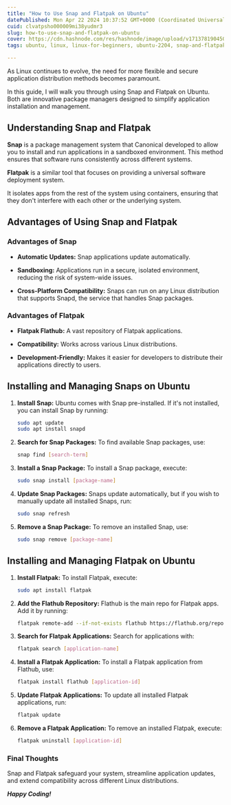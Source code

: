```yaml
---
title: "How to Use Snap and Flatpak on Ubuntu"
datePublished: Mon Apr 22 2024 10:37:52 GMT+0000 (Coordinated Universal Time)
cuid: clvatpsho000009mi38yudmr3
slug: how-to-use-snap-and-flatpak-on-ubuntu
cover: https://cdn.hashnode.com/res/hashnode/image/upload/v1713781904509/d75c6695-f5f6-4eb1-be26-90a4e1c1202d.png
tags: ubuntu, linux, linux-for-beginners, ubuntu-2204, snap-and-flatpak

---
```


As Linux continues to evolve, the need for more flexible and secure application distribution methods becomes paramount.

In this guide, I will walk you through using Snap and Flatpak on Ubuntu. Both are innovative package managers designed to simplify application installation and management.

## Understanding Snap and Flatpak

**Snap** is a package management system that Canonical developed to allow you to install and run applications in a sandboxed environment. This method ensures that software runs consistently across different systems.

**Flatpak** is a similar tool that focuses on providing a universal software deployment system.

It isolates apps from the rest of the system using containers, ensuring that they don't interfere with each other or the underlying system.

## Advantages of Using Snap and Flatpak

### **Advantages of Snap**

* **Automatic Updates:** Snap applications update automatically.
    
* **Sandboxing:** Applications run in a secure, isolated environment, reducing the risk of system-wide issues.
    
* **Cross-Platform Compatibility:** Snaps can run on any Linux distribution that supports Snapd, the service that handles Snap packages.
    

### **Advantages of Flatpak**

* **Flatpak Flathub:** A vast repository of Flatpak applications.
    
* **Compatibility:** Works across various Linux distributions.
    
* **Development-Friendly:** Makes it easier for developers to distribute their applications directly to users.
    

## Installing and Managing Snaps on Ubuntu

1. **Install Snap:** Ubuntu comes with Snap pre-installed. If it's not installed, you can install Snap by running:
    
    ```bash
    sudo apt update
    sudo apt install snapd
    ```
    
2. **Search for Snap Packages:** To find available Snap packages, use:
    
    ```bash
    snap find [search-term]
    ```
    
3. **Install a Snap Package:** To install a Snap package, execute:
    
    ```bash
    sudo snap install [package-name]
    ```
    
4. **Update Snap Packages:** Snaps update automatically, but if you wish to manually update all installed Snaps, run:
    
    ```bash
    sudo snap refresh
    ```
    
5. **Remove a Snap Package:** To remove an installed Snap, use:
    
    ```bash
    sudo snap remove [package-name]
    ```
    

## Installing and Managing Flatpak on Ubuntu

1. **Install Flatpak:** To install Flatpak, execute:
    
    ```bash
    sudo apt install flatpak
    ```
    
2. **Add the Flathub Repository:** Flathub is the main repo for Flatpak apps. Add it by running:
    
    ```bash
    flatpak remote-add --if-not-exists flathub https://flathub.org/repo/flathub.flatpakrepo
    ```
    
3. **Search for Flatpak Applications:** Search for applications with:
    
    ```bash
    flatpak search [application-name]
    ```
    
4. **Install a Flatpak Application:** To install a Flatpak application from Flathub, use:
    
    ```bash
    flatpak install flathub [application-id]
    ```
    
5. **Update Flatpak Applications:** To update all installed Flatpak applications, run:
    
    ```bash
    flatpak update
    ```
    
6. **Remove a Flatpak Application:** To remove an installed Flatpak, execute:
    
    ```bash
    flatpak uninstall [application-id]
    ```
    

### Final Thoughts

Snap and Flatpak safeguard your system, streamline application updates, and extend compatibility across different Linux distributions.

***Happy Coding!***